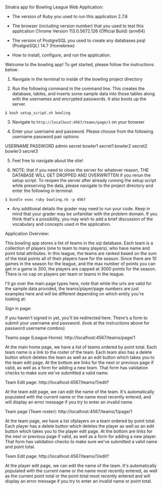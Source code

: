 Sinatra app for Bowling League Web Application:

- The version of Ruby you used to run this application
2.7.8

- The browser (including version number) that you used to test this application 
Chrome Version 113.0.5672.126 (Official Build) (arm64)

- The version of PostgreSQL you used to create any databases
psql (PostgreSQL) 14.7 (Homebrew)


- How to install, configure, and run the application.

Welcome to the bowling app!
To get started, please follow the instructions below:

1. Navigate in the terminal to inside of the bowling project directory

2. Run the following command in the command line. This creates the database, tables, and 
inserts some sample data into those tables along with the usernames and encrypted passwords.
It also boots up the server.

```
$ bash setup_script.sh bowling
```

3. Navigate to `http://localhost:4567/teams/page/1` on your browser

4. Enter your username and password. Please choose from the following username password pair options:

USERNAME    PASSWORD
admin       secret
bowler1     secret1
bowler2     secret2
bowler3     secret3

5. Feel free to navigate about the site!

6. NOTE: that if you need to close the server for whatever reason, THE DATABASE WILL GET DROPPED AND OVERWRITTEN if 
you rerun the setup script. To reopen the server after already running the setup script while preserving the data, 
please navigate to the project directory and enter the following in terminal:

```
$ bundle exec ruby bowling.rb -p 4567
```

- Any additional details the grader may need to run your code.
Keep in mind that your grader may be unfamiliar with the problem domain. If you think that's a possibility, you may 
wish to add a brief discussion of the vocabulary and concepts used in the application.

Application Overview:

This bowling app stores a list of teams in the sql database. Each team is a collection of players (one to team to many players),
who have name and point total attributes. In this league, the teams are ranked based on the sum of the total points all of their
players have for the season. Since there are 10 games in the season for the league, and the max number of points
you can get in a game is 300, the players are capped at 3000 points for the season. There is no cap on players per team
or teams in the league.

I'll go over the main page types here, note that while the urls are valid for the sample data provided, 
the teams/player/page numbers are just examples here and will be different depending on which entity
you're looking at:


Sign in page:

If you haven't signed in yet, you'll be redirected here. There's a form to submit your username and password.
(look at the instructions above for password username combos)

Teams page (League Home): http://localhost:4567/teams/page/1

At the main home page, we have a list of teams ordered by point total. Each team name is a link
to the roster of the team. Each team also has a delete button which deletes the team as well as
an edit button which takes you to the team edit page. At the bottom are links for the next or previous 
page if valid, as well as a form for adding a new team. That form has validation checks to make sure we've submitted
a valid name.

Team Edit page: http://localhost:4567/teams/1/edit?

At the team edit page, we can edit the name of the team. It's automatically populated with the current name or
the name most recently entered, and will display an error message if you try to enter an invalid name.

Team page (Team roster): http://localhost:4567/teams/1/page/1

At the team page, we have a list ofplayers on a team ordered by point total. Each player has a delete button which 
deletes the player as well as an edit button which takes you to the player edit page. At the bottom are links for 
the next or previous page if valid, as well as a form for adding a new player. That form has validation checks to
make sure we've submitted a valid name and point total.

Team Edit page: http://localhost:4567/teams/1/edit?

At the player edit page, we can edit the name of the team. It's automatically populated with the current name or
the name most recently entered, as well as the current point total or the point total most recently entered and will 
display an error message if you try to enter an invalid name or point total.
